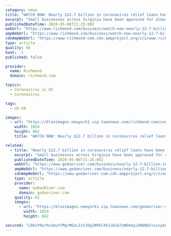 ```yaml
---
category: news
title: "WATCH NOW: Nearly $12.7 billion in coronavirus relief loans have been approved for Virginia small businesses"
excerpt: "Small businesses across Virginia have been approved for almost $12.7 billion in loans from the federal Paycheck Protection Program, according to federal data released this week."
publishedDateTime: 2020-05-06T21:25:00Z
webUrl: "https://www.richmond.com/business/watch-now-nearly-12-7-billion-in-coronavirus-relief-loans-have-been-approved-for-virginia/article_2640aff3-f445-550f-b7c5-840a446a6aae.html"
ampWebUrl: "https://www.richmond.com/business/watch-now-nearly-12-7-billion-in-coronavirus-relief-loans-have-been-approved-for-virginia/article_2640aff3-f445-550f-b7c5-840a446a6aae.amp.html"
cdnAmpWebUrl: "https://www-richmond-com.cdn.ampproject.org/c/s/www.richmond.com/business/watch-now-nearly-12-7-billion-in-coronavirus-relief-loans-have-been-approved-for-virginia/article_2640aff3-f445-550f-b7c5-840a446a6aae.amp.html"
type: article
quality: 56
heat: -1
published: false

provider:
  name: Richmond
  domain: richmond.com

topics:
  - Coronavirus in US
  - Coronavirus

tags:
  - US-VA

images:
  - url: "https://bloximages.newyork1.vip.townnews.com/richmond.com/content/tncms/assets/v3/editorial/5/27/5278c31f-68db-55f9-af2d-94ca7a41113e/5eb32c1f23aaa.image.jpg?resize=1024%2C682"
    width: 1024
    height: 682
    title: "WATCH NOW: Nearly $12.7 billion in coronavirus relief loans have been approved for Virginia small businesses"

related:
  - title: "Nearly $12.7 billion in coronavirus relief loans have been approved for Virginia small businesses"
    excerpt: "Small businesses across Virginia have been approved for almost $12.7 billion in loans from the federal Paycheck Protection Program, according to federal data released this week."
    publishedDateTime: 2020-05-06T21:25:00Z
    webUrl: "https://www.godanriver.com/business/nearly-12-7-billion-in-coronavirus-relief-loans-have-been-approved-for-virginia-small-businesses/article_c9fbdaba-baf5-5280-81d4-34a6f97b7464.html"
    ampWebUrl: "https://www.godanriver.com/business/nearly-12-7-billion-in-coronavirus-relief-loans-have-been-approved-for-virginia-small-businesses/article_c9fbdaba-baf5-5280-81d4-34a6f97b7464.amp.html"
    cdnAmpWebUrl: "https://www-godanriver-com.cdn.ampproject.org/c/s/www.godanriver.com/business/nearly-12-7-billion-in-coronavirus-relief-loans-have-been-approved-for-virginia-small-businesses/article_c9fbdaba-baf5-5280-81d4-34a6f97b7464.amp.html"
    type: article
    provider:
      name: GoDanRiver.com
      domain: godanriver.com
    quality: 62
    images:
      - url: "https://bloximages.newyork1.vip.townnews.com/godanriver.com/content/tncms/assets/v3/editorial/e/cd/ecd61a96-3303-5807-a156-ba3953eb2940/5eb3303a2ac31.image.jpg?resize=1024%2C682"
        width: 1024
        height: 682

secured: "LbbvYRwrhx2muY7Mg+MGoLIst2OqJNPEC4XJiBJw7zWD44yiXNANb2+sxzyXg6oDtEAKA6LHiceh5141qNzMB/NlMgvhicB7grUwQuVGMoCvRnaqiv3dpeENfMXfX1B9YqL890s0UwTl7ebwx+xGFYBLraVXjCT5eaMQ01XYmDslskyTVgUODVHPCzYyyYGIEZAVkHvj90N3ERLU77Qcn+xGXE1vOJVRzGHjXZQkXHD5iPzYNUF1t/nizyOzxyl7TMWG/I49egru1SoI3U/3A53lqfTNaUgeoYMwCUS4SZM5/IVzC4VSQS6RK8UNCF2ccGvBq0O1c/fWGIP7GhU3TGRttX/46Myh1s3gOTU6Ex046ogBx5r/PTqAxATlr/OQ9QWBnhA+OX55afFQmGaPCu+DyhRmaRFEYKrFh1mVEsQrOutMW5xYD5HOgsg2ilxKQx1mVxTHwiA5MdatesGmKZImGdeWsy9Rw6InhPlRaeA=;tIKv5CNPX+DQaHtm2E3R2g=="
---
```


